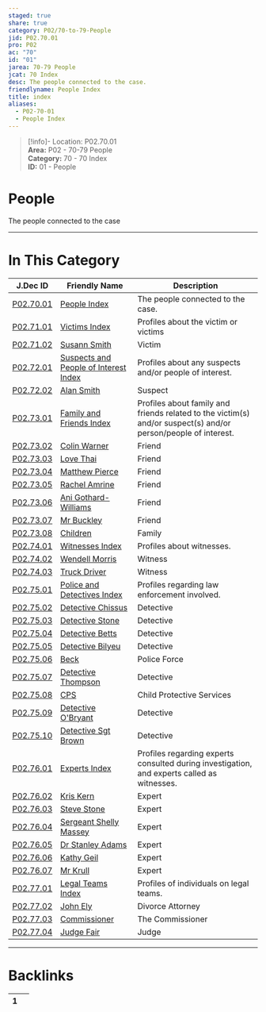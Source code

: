 ```yaml
---  
staged: true  
share: true  
category: P02/70-to-79-People  
jid: P02.70.01  
pro: P02  
ac: "70"  
id: "01"  
jarea: 70-79 People  
jcat: 70 Index  
desc: The people connected to the case.  
friendlyname: People Index  
title: index  
aliases:  
  - P02-70-01  
  - People Index  
---  
```

  
>[!info]- Location: P02.70.01  
>**Area:** P02 - 70-79 People  
>**Category:** 70 - 70 Index  
>**ID:** 01 - People  
  
# People  
  
The people connected to the case  
  
  
  
---  
# In This Category  
  
| J.Dec ID                                                                                                          | Friendly Name                                                                                                                         | Description                                                                                                    |  
| ----------------------------------------------------------------------------------------------------------------- | ------------------------------------------------------------------------------------------------------------------------------------- | -------------------------------------------------------------------------------------------------------------- |  
| [P02.70.01](index.md)                                            | [People Index](index.md)                                                             | The people connected to the case.                                                                              |  
| [P02.71.01](./71-Victims/index.md)                                 | [Victims Index](./71-Victims/index.md)                                                 | Profiles about the victim or victims                                                                           |  
| [P02.71.02](./71-Victims/02-Susann-Smith.md)                       | [Susann Smith](./71-Victims/02-Susann-Smith.md)                                        | Victim                                                                                                         |  
| [P02.72.01](./72-Suspects-and-People-of-Interest/index.md)         | [Suspects and People of Interest Index](./72-Suspects-and-People-of-Interest/index.md) | Profiles about any suspects and/or people of interest.                                                         |  
| [P02.72.02](./72-Suspects-and-People-of-Interest/02-Alan-Smith.md) | [Alan Smith](./72-Suspects-and-People-of-Interest/02-Alan-Smith.md)                    | Suspect                                                                                                        |  
| [P02.73.01](./73-Family-and-Friends/index.md)                      | [Family and Friends Index](./73-Family-and-Friends/index.md)                           | Profiles about family and friends related to the victim(s) and/or suspect(s) and/or person/people of interest. |  
| [P02.73.02](./73-Family-and-Friends/02-Colin-Warner.md)            | [Colin Warner](./73-Family-and-Friends/02-Colin-Warner.md)                             | Friend                                                                                                         |  
| [P02.73.03](./73-Family-and-Friends/03-Love-Thai.md)               | [Love Thai](./73-Family-and-Friends/03-Love-Thai.md)                                   | Friend                                                                                                         |  
| [P02.73.04](./73-Family-and-Friends/04-Matthew-Pierce.md)          | [Matthew Pierce](./73-Family-and-Friends/04-Matthew-Pierce.md)                         | Friend                                                                                                         |  
| [P02.73.05](./73-Family-and-Friends/05-Rachel-Amrine.md)           | [Rachel Amrine](./73-Family-and-Friends/05-Rachel-Amrine.md)                           | Friend                                                                                                         |  
| [P02.73.06](./73-Family-and-Friends/06-Ani-Gothard-Williams.md)    | [Ani Gothard-Williams](./73-Family-and-Friends/06-Ani-Gothard-Williams.md)             | Friend                                                                                                         |  
| [P02.73.07](./73-Family-and-Friends/07-Mr-Buckley.md)              | [Mr Buckley](./73-Family-and-Friends/07-Mr-Buckley.md)                                 | Friend                                                                                                         |  
| [P02.73.08](./73-Family-and-Friends/08-Children.md)                | [Children](./73-Family-and-Friends/08-Children.md)                                     | Family                                                                                                         |  
| [P02.74.01](./74-Witnesses/index.md)                               | [Witnesses Index](./74-Witnesses/index.md)                                             | Profiles about witnesses.                                                                                      |  
| [P02.74.02](./74-Witnesses/02-Wendell-Morris.md)                   | [Wendell Morris](./74-Witnesses/02-Wendell-Morris.md)                                  | Witness                                                                                                        |  
| [P02.74.03](./74-Witnesses/03-Truck-Driver.md)                     | [Truck Driver](./74-Witnesses/03-Truck-Driver.md)                                      | Witness                                                                                                        |  
| [P02.75.01](./75-Police-and-Detectives/index.md)                   | [Police and Detectives Index](./75-Police-and-Detectives/index.md)                     | Profiles regarding law enforcement involved.                                                                   |  
| [P02.75.02](./75-Police-and-Detectives/02-Detective-Chissus.md)    | [Detective Chissus](./75-Police-and-Detectives/02-Detective-Chissus.md)                | Detective                                                                                                      |  
| [P02.75.03](./75-Police-and-Detectives/03-Detective-Stone.md)      | [Detective Stone](./75-Police-and-Detectives/03-Detective-Stone.md)                    | Detective                                                                                                      |  
| [P02.75.04](./75-Police-and-Detectives/04-Detective-Betts.md)      | [Detective Betts](./75-Police-and-Detectives/04-Detective-Betts.md)                    | Detective                                                                                                      |  
| [P02.75.05](./75-Police-and-Detectives/05-Detective-Bilyeu.md)     | [Detective Bilyeu](./75-Police-and-Detectives/05-Detective-Bilyeu.md)                  | Detective                                                                                                      |  
| [P02.75.06](./75-Police-and-Detectives/06-Beck.md)                 | [Beck](./75-Police-and-Detectives/06-Beck.md)                                          | Police Force                                                                                                   |  
| [P02.75.07](./75-Police-and-Detectives/07-Detective-Thompson.md)   | [Detective Thompson](./75-Police-and-Detectives/07-Detective-Thompson.md)              | Detective                                                                                                      |  
| [P02.75.08](./75-Police-and-Detectives/08-CPS.md)                  | [CPS](./75-Police-and-Detectives/08-CPS.md)                                            | Child Protective Services                                                                                      |  
| [P02.75.09](./75-Police-and-Detectives/09-Detective-O%E2%80%99Bryant.md)   | [Detective O'Bryant](./75-Police-and-Detectives/09-Detective-O%E2%80%99Bryant.md)              | Detective                                                                                                      |  
| [P02.75.10](./75-Police-and-Detectives/10-Detective-Sgt-Brown.md)  | [Detective Sgt Brown](./75-Police-and-Detectives/10-Detective-Sgt-Brown.md)            | Detective                                                                                                      |  
| [P02.76.01](./76-Experts/index.md)                                 | [Experts Index](./76-Experts/index.md)                                                 | Profiles regarding experts consulted during investigation, and experts called as witnesses.                    |  
| [P02.76.02](./76-Experts/02-Kris-Kern.md)                          | [Kris Kern](./76-Experts/02-Kris-Kern.md)                                              | Expert                                                                                                         |  
| [P02.76.03](./76-Experts/03-Steve-Stone.md)                        | [Steve Stone](./76-Experts/03-Steve-Stone.md)                                          | Expert                                                                                                         |  
| [P02.76.04](./76-Experts/04-Sergeant-Shelly-Massey.md)             | [Sergeant Shelly Massey](./76-Experts/04-Sergeant-Shelly-Massey.md)                    | Expert                                                                                                         |  
| [P02.76.05](./76-Experts/05-Dr-Stanley-Adams.md)                   | [Dr Stanley Adams](./76-Experts/05-Dr-Stanley-Adams.md)                                | Expert                                                                                                         |  
| [P02.76.06](./76-Experts/06-Kathy-Geil.md)                         | [Kathy Geil](./76-Experts/06-Kathy-Geil.md)                                            | Expert                                                                                                         |  
| [P02.76.07](./76-Experts/07-Mr-Krull.md)                           | [Mr Krull](./76-Experts/07-Mr-Krull.md)                                                | Expert                                                                                                         |  
| [P02.77.01](./77-Legal-Teams/index.md)                             | [Legal Teams Index](./77-Legal-Teams/index.md)                                         | Profiles of individuals on legal teams.                                                                        |  
| [P02.77.02](./77-Legal-Teams/02-John-Ely.md)                       | [John Ely](./77-Legal-Teams/02-John-Ely.md)                                            | Divorce Attorney                                                                                               |  
| [P02.77.03](./77-Legal-Teams/03-Commissioner.md)                   | [Commissioner](./77-Legal-Teams/03-Commissioner.md)                                    | The Commissioner                                                                                               |  
| [P02.77.04](./77-Legal-Teams/04-Judge-Fair.md)                     | [Judge Fair](./77-Legal-Teams/04-Judge-Fair.md)                                        | Judge                                                                                                          |  
  
  
---  
# Backlinks  
<div><table class="dataview table-view-table"><thead class="table-view-thead"><tr class="table-view-tr-header"><th class="table-view-th"><span></span><span class="dataview small-text">1</span></th><th class="table-view-th"><span></span></th></tr></thead><tbody class="table-view-tbody"></tbody></table></div>